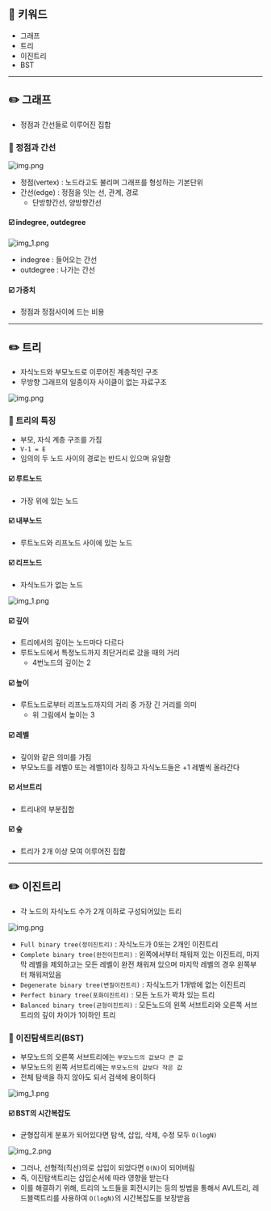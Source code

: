 ## 📓 키워드

- 그래프
- 트리
- 이진트리
- BST

---

## ✏️ 그래프

- 정점과 간선들로 이루어진 집합

### 💭 정점과 간선

![img.png](../img/그래프.png)

- 정점(vertex) : 노드라고도 불리며 그래프를 형성하는 기본단위
- 간선(edge) : 정점을 잇는 선, 관계, 경로
  - 단방향간선, 양방향간선

#### ☑️ indegree, outdegree

![img_1.png](../img/indegree,outdegree.png)

- indegree : 들어오는 간선
- outdegree : 나가는 간선

#### ☑️ 가중치

- 정점과 정점사이에 드는 비용

---

## ✏️ 트리

- 자식노드와 부모노드로 이루어진 계층적인 구조
- 무방향 그래프의 일종이자 사이클이 없는 자료구조

![img.png](../img/트리1.png)

### 💭 트리의 특징

- 부모, 자식 계층 구조를 가짐
- `V-1 = E`
- 임의의 두 노드 사이의 경로는 반드시 있으며 유일함

#### ☑️ 루트노드

- 가장 위에 있는 노드

#### ☑️ 내부노드

- 루트노드와 리프노드 사이에 있는 노드

#### ☑️ 리프노드

- 자식노드가 없는 노드

![img_1.png](../img/트리2.png)

#### ☑️ 깊이

- 트리에서의 깊이는 노드마다 다르다
- 루트노드에서 특정노드까지 최단거리로 갔을 때의 거리
  - 4번노드의 깊이는 2

#### ☑️ 높이

- 루트노드로부터 리프노드까지의 거리 중 가장 긴 거리를 의미
  - 위 그림에서 높이는 3

#### ☑️ 레벨

- 깊이와 같은 의미를 가짐
- 부모노드를 레벨0 또는 레벨1이라 칭하고 자식노드들은 +1 레벨씩 올라간다

#### ☑️ 서브트리

- 트리내의 부분집합

#### ☑️ 숲

- 트리가 2개 이상 모여 이루어진 집합

---

## ✏️ 이진트리

- 각 노드의 자식노드 수가 2개 이하로 구성되어있는 트리

![img.png](../img/이진트리.png)

- `Full binary tree(정이진트리)` : 자식노드가 0또는 2개인 이진트리
- `Complete binary tree(완전이진트리)` : 왼쪽에서부터 채워져 있는 이진트리, 마지막 레벨을 제외하고는 모든 레벨이 완전 채워져 있으며 마지막 레벨의 경우 왼쪽부터 채워져있음
- `Degenerate binary tree(변질이진트리)` : 자식노드가 1개밖에 없는 이진트리
- `Perfect binary tree(포화이진트리)` : 모든 노드가 꽉차 있는 트리
- `Balanced binary tree(균형이진트리)` : 모든노드의 왼쪽 서브트리와 오른쪽 서브트리의 깊이 차이가 1이하인 트리

### 💭 이진탐색트리(BST)

- 부모노드의 오른쪽 서브트리에는 `부모노드의 값보다 큰 값`
- 부모노드의 왼쪽 서브트리에는 `부모노드의 값보다 작은 값`
- 전체 탐색을 하지 않아도 되서 검색에 용이하다

![img_1.png](../img/BST.png)

#### ☑️ BST의 시간복잡도

- 균형잡히게 분포가 되어있다면 탐색, 삽입, 삭제, 수정 모두 `O(logN)`

![img_2.png](../img/선형이진트리.png)

- 그러나, 선형적(직선)의로 삽입이 되었다면 `O(N)`이 되어버림
- 즉, 이진탐색트리는 삽입순서에 따라 영향을 받는다
- 이를 해결하기 위해, 트리의 노드들을 회전시키는 등의 방법을 통해서 AVL트리, 레드블랙트리를 사용하여 `O(logN)`의 시간복잡도를 보장받음